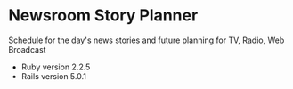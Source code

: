 # Newsroom Story Planner

Schedule for the day's news stories and future planning for TV, Radio, Web Broadcast

* Ruby version 2.2.5
* Rails version 5.0.1
